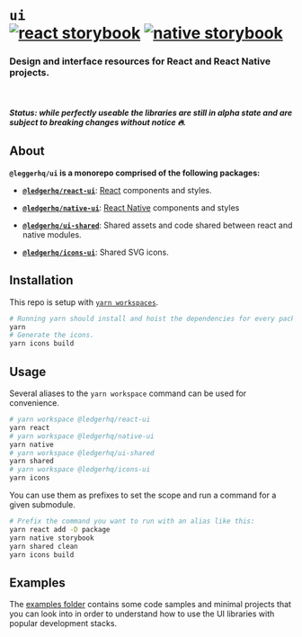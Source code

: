 # `ui` <br/> [![react storybook](https://img.shields.io/badge/storybook%20📚-react-61DBFB)](https://ledger-live-ui-react.vercel.app) [![native storybook](https://img.shields.io/badge/storybook%20📚-native-9665B7)](https://ledger-live-ui-native.vercel.app)

### Design and interface resources for React and React Native projects.

<br/>

##### Status: while perfectly useable the libraries are still in alpha state and are subject to breaking changes without notice :fire:.

## About

**`@leggerhq/ui` is a monorepo comprised of the following packages:**

- [**`@ledgerhq/react-ui`**](https://github.com/LedgerHQ/ui/tree/main/packages/react): [React](https://reactjs.org/) components and styles.

- [**`@ledgerhq/native-ui`**](https://github.com/LedgerHQ/ui/tree/main/packages/native): [React Native](https://reactnative.dev/) components and styles

- [**`@ledgerhq/ui-shared`**](https://github.com/LedgerHQ/ui/tree/main/packages/shared): Shared assets and code shared between react and native modules.

- [**`@ledgerhq/icons-ui`**](https://github.com/LedgerHQ/ui/tree/main/packages/icons): Shared SVG icons.

## Installation

This repo is setup with [`yarn workspaces`](https://classic.yarnpkg.com/en/docs/workspaces).

```sh
# Running yarn should install and hoist the dependencies for every package.
yarn
# Generate the icons.
yarn icons build
```

## Usage

Several aliases to the `yarn workspace` command can be used for convenience.

```sh
# yarn workspace @ledgerhq/react-ui
yarn react
# yarn workspace @ledgerhq/native-ui
yarn native
# yarn workspace @ledgerhq/ui-shared
yarn shared
# yarn workspace @ledgerhq/icons-ui
yarn icons
```

You can use them as prefixes to set the scope and run a command for a given submodule.

```sh
# Prefix the command you want to run with an alias like this:
yarn react add -D package
yarn native storybook
yarn shared clean
yarn icons build
```

## Examples

The [examples folder](https://github.com/LedgerHQ/ui/tree/main/examples) contains some code samples and minimal projects that you can look into in order to understand how to use the UI libraries with popular development stacks.
